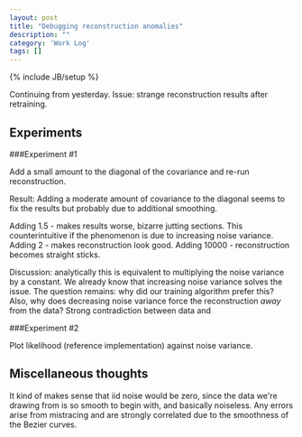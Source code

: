 ```yaml
---
layout: post
title: "Debugging reconstruction anomalies"
description: ""
category: 'Work Log'
tags: []
---
```

{% include JB/setup %}

Continuing from yesterday.  Issue: strange reconstruction results after retraining.

Experiments
---------------

###Experiment #1

Add a small amount to the diagonal of the covariance and re-run reconstruction.  

Result:  Adding a moderate amount of covariance to the diagonal seems to fix the results but probably due to additional smoothing.

Adding 1.5 - makes results worse, bizarre jutting sections. This counterintuitive if the phenomenon is due to increasing noise variance.
Adding 2 - makes reconstruction look good.
Adding 10000 - reconstruction becomes straight sticks.

Discussion: analytically this is equivalent to multiplying the noise variance by a constant.  We already know that increasing noise variance solves the issue.  The question remains: why did our training algorithm prefer this? Also, why does decreasing noise variance force the reconstruction *away* from the data?  Strong contradiction between data and 

###Experiment #2

Plot likelihood (reference implementation) against noise variance.


Miscellaneous thoughts
----------------------

It kind of makes sense that iid noise would be zero, since the data we're drawing from is so smooth to begin with, and basically noiseless. Any errors arise from mistracing and are strongly correlated due to the smoothness of the Bezier curves.
